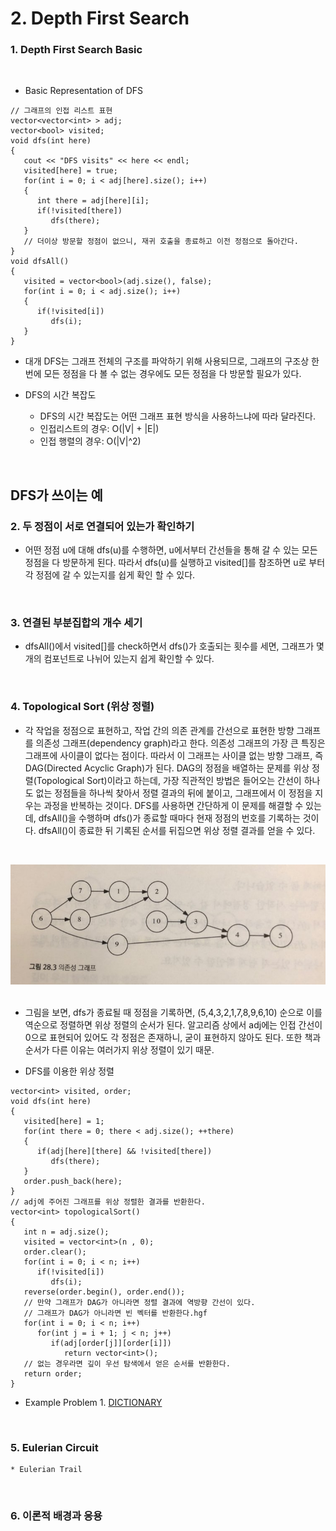 # 2. Depth First Search

### 1. Depth First Search Basic

<br/>

* Basic Representation of DFS

```
// 그래프의 인접 리스트 표현
vector<vector<int> > adj;
vector<bool> visited;
void dfs(int here)
{
   cout << "DFS visits" << here << endl;
   visited[here] = true;
   for(int i = 0; i < adj[here].size(); i++)
   {
      int there = adj[here][i];
      if(!visited[there])
         dfs(there);
   }
   // 더이상 방문할 정점이 없으니, 재귀 호출을 종료하고 이전 정점으로 돌아간다.
}
void dfsAll()
{
   visited = vector<bool>(adj.size(), false);
   for(int i = 0; i < adj.size(); i++)
   {
      if(!visited[i])
         dfs(i);
   }
}
```

* 대개 DFS는 그래프 전체의 구조를 파악하기 위해 사용되므로, 그래프의 구조상 한 번에 모든 정점을 다 볼 수 없는 경우에도 모든 정점을 다 방문할 필요가 있다.

* DFS의 시간 복잡도
   * DFS의 시간 복잡도는 어떤 그래프 표현 방식을 사용하느냐에 따라 달라진다.
   * 인접리스트의 경우: O(|V| + |E|)
   * 인접 행렬의 경우: O(|V|^2)

<br/>

## DFS가 쓰이는 예
### 2. 두 정점이 서로 연결되어 있는가 확인하기

* 어떤 정점 u에 대해 dfs(u)를 수행하면, u에서부터 간선들을 통해 갈 수 있는 모든 정점을 다 방문하게 된다. 따라서 dfs(u)를 실행하고 visited[]를 참조하면 u로 부터 각 정점에 갈 수 있는지를 쉽게 확인 할 수 있다.

<br/>

### 3. 연결된 부분집합의 개수 세기

* dfsAll()에서 visited[]를 check하면서 dfs()가 호출되는 횟수를 세면, 그래프가 몇 개의 컴포넌트로 나뉘어 있는지 쉽게 확인할 수 있다.

<br/>

### 4. Topological Sort (위상 정렬)

* 각 작업을 정점으로 표현하고, 작업 간의 의존 관계를 간선으로 표현한 방향 그래프를 의존성 그래프(dependency graph)라고 한다. 의존성 그래프의 가장 큰 특징은 그래프에 사이클이 없다는 점이다. 따라서 이 그래프는 사이클 없는 방향 그래프, 즉 DAG(Directed Acyclic Graph)가 된다.
DAG의 정점을 배열하는 문제를 위상 정렬(Topological Sort)이라고 하는데, 가장 직관적인 방법은 들어오는 간선이 하나도 없는 정점들을 하나씩 찾아서 정렬 결과의 뒤에 붙이고, 그래프에서 이 정점을 지우는 과정을 반복하는 것이다.
DFS를 사용하면 간단하게 이 문제를 해결할 수 있는데, dfsAll()을 수행하며 dfs()가 종료할 때마다 현재 정점의 번호를 기록하는 것이다. dfsAll()이 종료한 뒤 기록된 순서를 뒤집으면 위상 정렬 결과를 얻을 수 있다.

<br/>

![Topological Sort](https://github.com/HyunJunKwon/ALGORITHMS/blob/master/PictureMaterials/Graph_DFS_TopologicalSort.jpg?raw=true)
   
* 그림을 보면, dfs가 종료될 때 정점을 기록하면, (5,4,3,2,1,7,8,9,6,10) 순으로 이를 역순으로 정렬하면 위상 정렬의 순서가 된다. 알고리즘 상에서 adj에는 인접 간선이 0으로 표현되어 있어도 각 정점은 존재하니, 굳이 표현하지 않아도 된다. 또한 책과 순서가 다른 이유는 여러가지 위상 정렬이 있기 때문.

* DFS를 이용한 위상 정렬
```
vector<int> visited, order;
void dfs(int here)
{
   visited[here] = 1;
   for(int there = 0; there < adj.size(); ++there)
   {
      if(adj[here][there] && !visited[there])
         dfs(there);
   }
   order.push_back(here);
}
// adj에 주어진 그래프를 위상 정렬한 결과를 반환한다.
vector<int> topologicalSort()
{
   int n = adj.size();
   visited = vector<int>(n , 0);
   order.clear();
   for(int i = 0; i < n; i++)
      if(!visited[i])
         dfs(i);
   reverse(order.begin(), order.end());
   // 만약 그래프가 DAG가 아니라면 정렬 결과에 역방향 간선이 있다.
   // 그래프가 DAG가 아니라면 빈 벡터를 반환한다.hgf
   for(int i = 0; i < n; i++)
      for(int j = i + 1; j < n; j++)
         if(adj[order[j]][order[i]])
            return vector<int>();
   // 없는 경우라면 깊이 우선 탐색에서 얻은 순서를 반환한다.
   return order;
}
```
* Example Problem 1. [DICTIONARY](https://algospot.com/judge/problem/read/DICTIONARY)

<br/>

### 5. Eulerian Circuit
    * Eulerian Trail

<br/>

### 6. 이론적 배경과 응용
